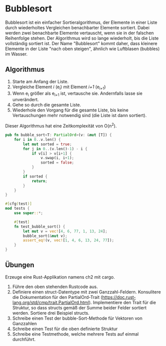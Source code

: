 # Bubblesort


Bubblesort ist ein einfacher Sortieralgorithmus, der Elemente in einer Liste durch wiederholtes Vergleichen benachbarter Elemente sortiert. Dabei werden zwei benachbarte Elemente vertauscht, wenn sie in der falschen Reihenfolge stehen. Der Algorithmus wird so lange wiederholt, bis die Liste vollständig sortiert ist. Der Name "Bubblesort" kommt daher, dass kleinere Elemente in der Liste "nach oben steigen", ähnlich wie Luftblasen (bubbles) im Wasser.

## Algorithmus

1. Starte am Anfang der Liste.
2. Vergleiche Element *i* (e<sub>i</sub>) mit Element *i+1* (e<sub>i+1</sub>) 
3. Wenn e<sub>i</sub> größer als e<sub>i+1</sub>  ist, vertausche sie. Andernfalls lasse sie unverändert.
4. Gehe so durch die gesamte Liste.
5. Wiederhole den Vorgang für die gesamte Liste, bis keine Vertauschungen mehr notwendig sind (die Liste ist dann sortiert).

Dieser Algorithmus hat eine Zeitkomplexität von O(n<sup>2</sup>).


```rust
pub fn bubble_sort<T: PartialOrd>(v: &mut [T]) {
    for i in 0..v.len() {
        let mut sorted = true;
        for j in 0..(v.len()-1) - i {
            if v[i] > v[i+1] {
                v.swap(i, i+1);
                sorted = false;
            }
        }
        if sorted {
            return;
        }
    }
}

#[cfg(test)]
mod tests {
    use super::*;

    #[test]
    fn test_bubble_sort() {
        let mut v = vec![4, 6, 77, 1, 13, 24];
        bubble_sort(&mut v);
        assert_eq!(v, vec![1, 4, 6, 13, 24, 77]);
    }
}
```

## Übungen

Erzeuge eine Rust-Applikation namens ch2 mit cargo.

1. Führe den oben stehenden Rustcode aus. 
2. Definiere einen struct-Datentype mit zwei Ganzzahl-Feldern. Konsulitere die Dokumentation für den PartialOrd-Trait (https://doc.rust-lang.org/std/cmp/trait.PartialOrd.html). Implementiere den Trait für die Struktur, so dass structs gemäß der Summe beider Felder sortiert werden. Sortiere drei Beispiel structs.
3. Schreibe einen Test der bubble-Sort-Methode für Vektoren von Ganzzahlen
4. Schreibe einen Test für die oben definierte Struktur
5. Schreibe eine Testmethode, welche mehrere Tests auf einmal durchführt.